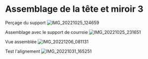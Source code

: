 # Assemblage de la tête et miroir 3

Perçage du support
![IMG_20221025_124659](https://user-images.githubusercontent.com/84618082/208304292-4a40359d-587e-4928-98c9-85c4fe148f78.jpg)

Assemblage avec le support de courroie
![IMG_20221025_231651](https://user-images.githubusercontent.com/84618082/208304302-c727ad9b-3128-4060-ae61-72bc71d6afa1.jpg)

Vue assemblée
![IMG_20221206_081131](https://user-images.githubusercontent.com/84618082/208304350-63dd9887-122a-4d4d-a5cc-7427e46d33d7.jpg)

Test l'alignement
![IMG_20221031_165251](https://user-images.githubusercontent.com/84618082/208304368-efb45947-e488-4788-a6c0-7b49989f003e.jpg)


